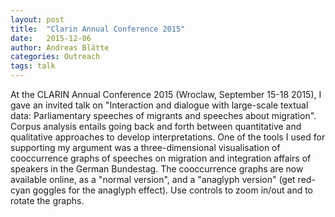 ```yaml
---
layout: post
title:  "Clarin Annual Conference 2015"
date:   2015-12-06
author: Andreas Blätte
categories: Outreach
tags: talk
---
```



At the CLARIN Annual Conference 2015 (Wroclaw, September 15-18 2015), I gave an invited talk
on "Interaction and dialogue with large-scale textual data: Parliamentary speeches of migrants
and speeches about migration". Corpus analysis entails going back and forth between quantitative
and qualitative approaches to develop interpretations. One of the tools I used for supporting my
argument was a three-dimensional visualisation of cooccurrence graphs of speeches on migration
and integration affairs of speakers in the German Bundestag. The cooccurrence graphs are now available
online, as a "normal version", and a "anaglyph version" (get red-cyan goggles for the anaglyph effect).
Use controls to zoom in/out and to rotate the graphs.

